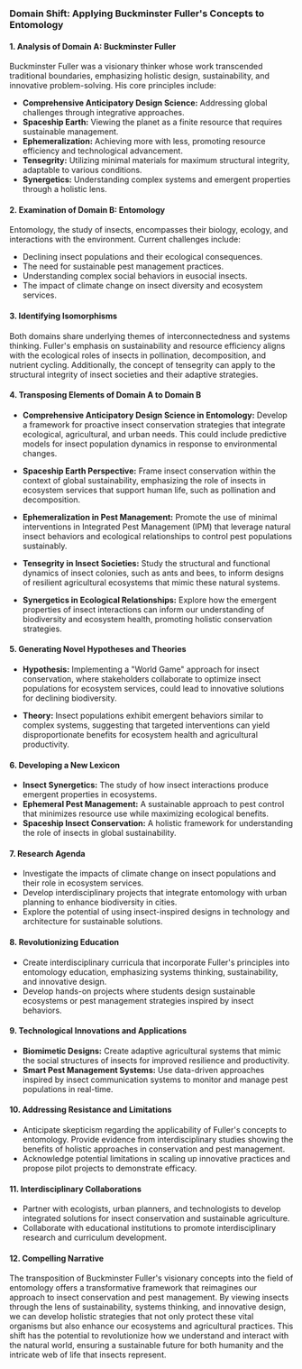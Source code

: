 ### Domain Shift: Applying Buckminster Fuller's Concepts to Entomology

#### 1. Analysis of Domain A: Buckminster Fuller
Buckminster Fuller was a visionary thinker whose work transcended traditional boundaries, emphasizing holistic design, sustainability, and innovative problem-solving. His core principles include:

- **Comprehensive Anticipatory Design Science:** Addressing global challenges through integrative approaches.
- **Spaceship Earth:** Viewing the planet as a finite resource that requires sustainable management.
- **Ephemeralization:** Achieving more with less, promoting resource efficiency and technological advancement.
- **Tensegrity:** Utilizing minimal materials for maximum structural integrity, adaptable to various conditions.
- **Synergetics:** Understanding complex systems and emergent properties through a holistic lens.

#### 2. Examination of Domain B: Entomology
Entomology, the study of insects, encompasses their biology, ecology, and interactions with the environment. Current challenges include:

- Declining insect populations and their ecological consequences.
- The need for sustainable pest management practices.
- Understanding complex social behaviors in eusocial insects.
- The impact of climate change on insect diversity and ecosystem services.

#### 3. Identifying Isomorphisms
Both domains share underlying themes of interconnectedness and systems thinking. Fuller's emphasis on sustainability and resource efficiency aligns with the ecological roles of insects in pollination, decomposition, and nutrient cycling. Additionally, the concept of tensegrity can apply to the structural integrity of insect societies and their adaptive strategies.

#### 4. Transposing Elements of Domain A to Domain B
- **Comprehensive Anticipatory Design Science in Entomology:** Develop a framework for proactive insect conservation strategies that integrate ecological, agricultural, and urban needs. This could include predictive models for insect population dynamics in response to environmental changes.
  
- **Spaceship Earth Perspective:** Frame insect conservation within the context of global sustainability, emphasizing the role of insects in ecosystem services that support human life, such as pollination and decomposition.

- **Ephemeralization in Pest Management:** Promote the use of minimal interventions in Integrated Pest Management (IPM) that leverage natural insect behaviors and ecological relationships to control pest populations sustainably.

- **Tensegrity in Insect Societies:** Study the structural and functional dynamics of insect colonies, such as ants and bees, to inform designs of resilient agricultural ecosystems that mimic these natural systems.

- **Synergetics in Ecological Relationships:** Explore how the emergent properties of insect interactions can inform our understanding of biodiversity and ecosystem health, promoting holistic conservation strategies.

#### 5. Generating Novel Hypotheses and Theories
- **Hypothesis:** Implementing a "World Game" approach for insect conservation, where stakeholders collaborate to optimize insect populations for ecosystem services, could lead to innovative solutions for declining biodiversity.
  
- **Theory:** Insect populations exhibit emergent behaviors similar to complex systems, suggesting that targeted interventions can yield disproportionate benefits for ecosystem health and agricultural productivity.

#### 6. Developing a New Lexicon
- **Insect Synergetics:** The study of how insect interactions produce emergent properties in ecosystems.
- **Ephemeral Pest Management:** A sustainable approach to pest control that minimizes resource use while maximizing ecological benefits.
- **Spaceship Insect Conservation:** A holistic framework for understanding the role of insects in global sustainability.

#### 7. Research Agenda
- Investigate the impacts of climate change on insect populations and their role in ecosystem services.
- Develop interdisciplinary projects that integrate entomology with urban planning to enhance biodiversity in cities.
- Explore the potential of using insect-inspired designs in technology and architecture for sustainable solutions.

#### 8. Revolutionizing Education
- Create interdisciplinary curricula that incorporate Fuller's principles into entomology education, emphasizing systems thinking, sustainability, and innovative design.
- Develop hands-on projects where students design sustainable ecosystems or pest management strategies inspired by insect behaviors.

#### 9. Technological Innovations and Applications
- **Biomimetic Designs:** Create adaptive agricultural systems that mimic the social structures of insects for improved resilience and productivity.
- **Smart Pest Management Systems:** Use data-driven approaches inspired by insect communication systems to monitor and manage pest populations in real-time.

#### 10. Addressing Resistance and Limitations
- Anticipate skepticism regarding the applicability of Fuller's concepts to entomology. Provide evidence from interdisciplinary studies showing the benefits of holistic approaches in conservation and pest management.
- Acknowledge potential limitations in scaling up innovative practices and propose pilot projects to demonstrate efficacy.

#### 11. Interdisciplinary Collaborations
- Partner with ecologists, urban planners, and technologists to develop integrated solutions for insect conservation and sustainable agriculture.
- Collaborate with educational institutions to promote interdisciplinary research and curriculum development.

#### 12. Compelling Narrative
The transposition of Buckminster Fuller's visionary concepts into the field of entomology offers a transformative framework that reimagines our approach to insect conservation and pest management. By viewing insects through the lens of sustainability, systems thinking, and innovative design, we can develop holistic strategies that not only protect these vital organisms but also enhance our ecosystems and agricultural practices. This shift has the potential to revolutionize how we understand and interact with the natural world, ensuring a sustainable future for both humanity and the intricate web of life that insects represent.